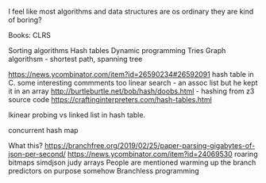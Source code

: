 I feel like most algorithms and data structures are os ordinary they are kind of boring?


Books:
CLRS


Sorting algorithms
Hash tables
Dynamic programming
Tries
Graph algorithsm - shortest path, spanning tree

https://news.ycombinator.com/item?id=26590234#26592091 hash table in C. some interesting commments too
linear search - an assoc list but he kept it in an array
http://burtleburtle.net/bob/hash/doobs.html - hashing from z3 source code
https://craftinginterpreters.com/hash-tables.html

lkinear probing vs linked list in hash table. 

concurrent hash map


What this?
https://branchfree.org/2019/02/25/paper-parsing-gigabytes-of-json-per-second/
https://news.ycombinator.com/item?id=24069530
roaring bitmaps
simdjson
judy arrays
People are mentioned warming up the branch predictors on purpose somehow
Branchless programming